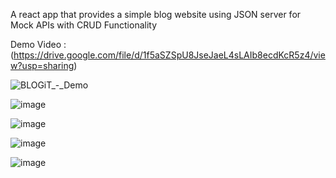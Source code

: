 A react app that provides a simple blog website using JSON server for Mock APIs with CRUD Functionality

Demo Video : (https://drive.google.com/file/d/1f5aSZSpU8JseJaeL4sLAIb8ecdKcR5z4/view?usp=sharing)


![BLOGiT_-_Demo](https://user-images.githubusercontent.com/33595080/180259955-d767a2db-becc-4c65-9c6e-24f994e8171c.gif)

![image](https://user-images.githubusercontent.com/33595080/180248298-7f9bde3c-70f1-4c74-9ef7-c249c10b705e.png)

![image](https://user-images.githubusercontent.com/33595080/180248334-cdcc9a49-3681-4a55-9c63-6015640f4d3d.png)

![image](https://user-images.githubusercontent.com/33595080/180248362-7eef7e51-c08d-44f4-bba9-6a0c853c1d31.png)

![image](https://user-images.githubusercontent.com/33595080/180248416-231d8220-2e59-40ff-8153-499992fe8b77.png)
